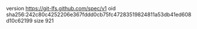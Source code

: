 version https://git-lfs.github.com/spec/v1
oid sha256:242c80c4252206e367fddd0cb75fc47283519824811a53db41ed608d10c62199
size 921
